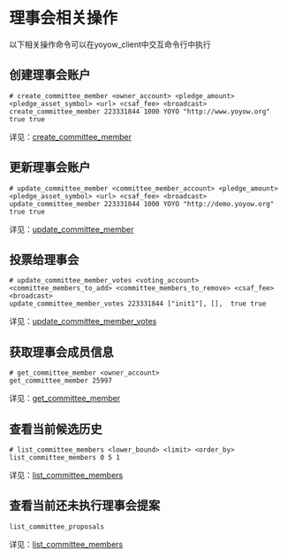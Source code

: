 # 理事会相关操作

以下相关操作命令可以在yoyow_client中交互命令行中执行

## 创建理事会账户
```
# create_committee_member <owner_account> <pledge_amount> <pledge_asset_symbol> <url> <csaf_fee> <broadcast>
create_committee_member 223331844 1000 YOYO "http://www.yoyow.org" true true
```
详见：[create_committee_member](../api/wallet_api.html#create-committee-member)


## 更新理事会账户

```
# update_committee_member <committee_member_account> <pledge_amount> <pledge_asset_symbol> <url> <csaf_fee> <broadcast>
update_committee_member 223331844 1000 YOYO "http://demo.yoyow.org" true true
```
详见：[update_committee_member](../api/wallet_api.html#update-committee-member)

## 投票给理事会

```
# update_committee_member_votes <voting_account> <committee_members_to_add> <committee_members_to_remove> <csaf_fee> <broadcast>
update_committee_member_votes 223331844 ["init1"], [],  true true
```
详见：[update_committee_member_votes](../api/wallet_api.html#update-committee-member-votes)


## 获取理事会成员信息

```
# get_committee_member <owner_account> 
get_committee_member 25997
```
详见：[get_committee_member](../api/wallet_api.html#get-committee-member)


## 查看当前候选历史
```
# list_committee_members <lower_bound> <limit> <order_by>
list_committee_members 0 5 1
```
详见：[list_committee_members](../api/wallet_api.html#list-committee-members)

## 查看当前还未执行理事会提案

```
list_committee_proposals 
```
详见：[list_committee_members](../api/wallet_api.html#list-committee-proposals)
